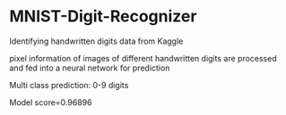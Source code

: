 # MNIST-Digit-Recognizer
Identifying handwritten digits data from Kaggle


pixel information of images of different handwritten digits are processed and fed into a neural network for prediction

Multi class prediction: 0-9 digits

Model score=0.96896




